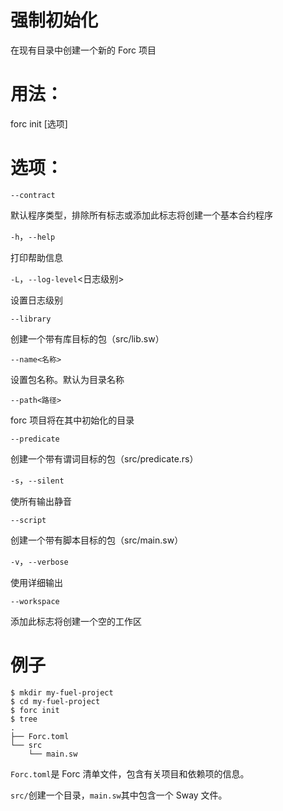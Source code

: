 # 强制初始化
在现有目录中创建一个新的 Forc 项目

# 用法：
forc init [选项]

# 选项：
`--contract`

默认程序类型，排除所有标志或添加此标志将创建一个基本合约程序

`-h`，`--help`

打印帮助信息

`-L`，`--log-level`<日志级别>

设置日志级别

`--library`

创建一个带有库目标的包（src/lib.sw）

`--name<名称>`

设置包名称。默认为目录名称

`--path<路径>`

forc 项目将在其中初始化的目录

`--predicate`

创建一个带有谓词目标的包（src/predicate.rs）

`-s`，`--silent`

使所有输出静音

`--script`

创建一个带有脚本目标的包（src/main.sw）

`-v`，`--verbose`

使用详细输出

`--workspace`

添加此标志将创建一个空的工作区

# 例子
```sway
$ mkdir my-fuel-project
$ cd my-fuel-project
$ forc init
$ tree
.
├── Forc.toml
└── src
    └── main.sw

```
`Forc.toml`是 Forc 清单文件，包含有关项目和依赖项的信息。

`src/`创建一个目录，`main.sw`其中包含一个 Sway 文件。
